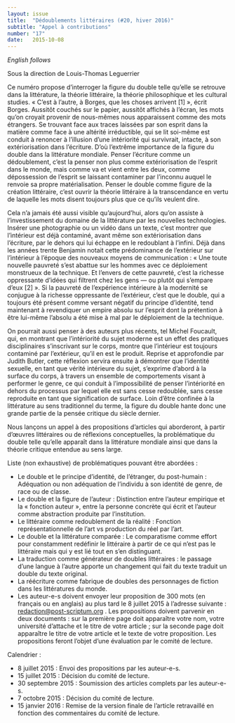 ```yaml
---
layout: issue
title:  "Dédoublements littéraires (#20, hiver 2016)"
subtitle: "Appel à contributions"
number: "17"
date:   2015-10-08
---
```

_English follows_

Sous la direction de Louis-Thomas Leguerrier

Ce numéro propose d’interroger la figure du double telle qu’elle se retrouve dans la littérature, la théorie littéraire, la théorie philosophique et les cultural studies. « C’est à l’autre, à Borges, que les choses arrivent [1] », écrit Borges. Aussitôt couchés sur le papier, aussitôt affichés à l’écran, les mots qu’on croyait provenir de nous-mêmes nous apparaissent comme des mots étrangers. Se trouvant face aux traces laissées par son esprit dans la matière comme face à une altérité irréductible, qui se lit soi-même est conduit à renoncer à l’illusion d’une intériorité qui survivrait, intacte, à son extériorisation dans l’écriture. D’où l’extrême importance de la figure du double dans la littérature mondiale. Penser l’écriture comme un dédoublement, c’est la penser non plus comme extériorisation de l’esprit dans le monde, mais comme va et vient entre les deux, comme dépossession de l’esprit se laissant contaminer par l’inconnu auquel le renvoie sa propre matérialisation. Penser le double comme figure de la création littéraire, c’est ouvrir la théorie littéraire à la transcendance en vertu de laquelle les mots disent toujours plus que ce qu’ils veulent dire.

Cela n’a jamais été aussi visible qu’aujourd’hui, alors qu’on assiste à l’investissement du domaine de la littérature par les nouvelles technologies. Insérer une photographie ou un vidéo dans un texte, c’est montrer que l’intérieur est déjà contaminé, avant même son extériorisation dans l’écriture, par le dehors qui lui échappe en le redoublant à l’infini. Déjà dans les années trente Benjamin notait cette prédominance de l’extérieur sur l’intérieur à l’époque des nouveaux moyens de communication : « Une toute nouvelle pauvreté s’est abattue sur les hommes avec ce déploiement monstrueux de la technique. Et l’envers de cette pauvreté, c’est la richesse oppressante d’idées qui filtrent chez les gens — ou plutôt qui s’empare d’eux [2] ». Si la pauvreté de l’expérience intérieure à la modernité se conjugue à la richesse oppressante de l’extérieur, c’est que le double, qui a toujours été présent comme versant négatif du principe d’identité, tend maintenant à revendiquer un empire absolu sur l’esprit dont la prétention à être lui-même l’absolu a été mise à mal par le déploiement de la technique.

On pourrait aussi penser à des auteurs plus récents, tel Michel Foucault, qui, en montrant que l’intériorité du sujet moderne est un effet des pratiques disciplinaires s’inscrivant sur le corps, montre que l’intérieur est toujours contaminé par l’extérieur, qu’il en est le produit. Reprise et approfondie par Judith Butler, cette réflexion servira ensuite à démontrer que l’identité sexuelle, en tant que vérité intérieure du sujet, s’exprime d’abord à la surface du corps, à travers un ensemble de comportements visant à performer le genre, ce qui conduit à l’impossibilité de penser l’intériorité en dehors du processus par lequel elle est sans cesse redoublée, sans cesse reproduite en tant que signification de surface. Loin d’être confinée à la littérature au sens traditionnel du terme, la figure du double hante donc une grande partie de la pensée critique du siècle dernier.

Nous lançons un appel à des propositions d’articles qui aborderont, à partir d’œuvres littéraires ou de réflexions conceptuelles, la problématique du double telle qu’elle apparaît dans la littérature mondiale ainsi que dans la théorie critique entendue au sens large.

Liste (non exhaustive) de problématiques pouvant être abordées :

- Le double et le principe d’identité, de l’étranger, du post-humain : Adéquation ou non adéquation de l’individu à son identité de genre, de race ou de classe.
- Le double et la figure de l’auteur : Distinction entre l’auteur empirique et la « fonction auteur », entre la personne concrète qui écrit et l’auteur comme abstraction produite par l’institution.
- Le littéraire comme redoublement de la réalité : Fonction représentationnelle de l’art vs production du réel par l’art.
- Le double et la littérature comparée : Le comparatisme comme effort pour constamment redéfinir le littéraire à partir de ce qui n’est pas le littéraire mais qui y est lié tout en s’en distinguant.
- La traduction comme générateur de doubles littéraires : le passage d’une langue à l’autre apporte un changement qui fait du texte traduit un double du texte original.
- La réécriture comme fabrique de doubles des personnages de fiction dans les littératures du monde.
- Les auteur-e-s doivent envoyer leur proposition de 300 mots (en français ou en anglais) au plus tard le 8 juillet 2015 à l’adresse suivante : redaction@post-scriptum.org . Les propositions doivent parvenir en deux documents : sur la première page doit apparaître votre nom, votre université d’attache et le titre de votre article ; sur la seconde page doit apparaître le titre de votre article et le texte de votre proposition. Les propositions feront l’objet d’une évaluation par le comité de lecture.

Calendrier :

- 8 juillet 2015 : Envoi des propositions par les auteur-e-s.
- 15 juillet 2015 : Décision du comité de lecture.
- 30 septembre 2015 : Soumission des articles complets par les auteur-e-s.
- 7 octobre 2015 : Décision du comité de lecture.
- 15 janvier 2016 : Remise de la version finale de l’article retravaillé en fonction des commentaires du comité de lecture.
